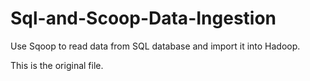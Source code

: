 # Sql-and-Scoop-Data-Ingestion
Use Sqoop to read data from SQL database and import it into Hadoop.

This is the original file.